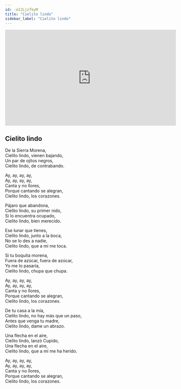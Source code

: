 ```yaml
---
id: -e2JLjzfkyM
title: "Cielito lindo"
sidebar_label: "Cielito lindo"
---
```


<div class="video-float-container">
  <iframe
    width="560"
    height="315"
    src="https://www.youtube.com/embed/-e2JLjzfkyM"
    title="YouTube video player"
    frameborder="0"
    allow="accelerometer; autoplay; clipboard-write; encrypted-media; gyroscope; picture-in-picture; web-share"
    referrerpolicy="strict-origin-when-cross-origin"
    allowfullscreen
  ></iframe>
</div>

## Cielito lindo

De la Sierra Morena,  
Cielito lindo, vienen bajando,  
Un par de ojitos negros,  
Cielito lindo, de contrabando.  
   
Ay, ay, ay, ay,  
Ay, ay, ay, ay,  
Canta y no llores,  
Porque cantando se alegran,  
Cielito lindo, los corazones.  
   
Pájaro que abandona,  
Cielito lindo, su primer nido,  
Si lo encuentra ocupado,  
Cielito lindo, bien merecido.  
   
Ese lunar que tienes,  
Cielito lindo, junto a la boca,  
No se lo des a nadie,  
Cielito lindo, que a mí me toca.  
   
Si tu boquita morena,  
Fuera de azúcar, fuera de azúcar,  
Yo me lo pasaría,  
Cielito lindo, chupa que chupa.  
   
Ay, ay, ay, ay,  
Ay, ay, ay, ay,  
Canta y no llores,  
Porque cantando se alegran,  
Cielito lindo, los corazones.

De tu casa a la mía,  
Cielito lindo, no hay más que un paso,  
Antes que venga tu madre,  
Cielito lindo, dame un abrazo.  
   
Una flecha en el aire,  
Cielito lindo, lanzó Cupido,  
Una flecha en el aire,  
Cielito lindo, que a mí me ha herido.

Ay, ay, ay, ay,  
Ay, ay, ay, ay,  
Canta y no llores,  
Porque cantando se alegran,  
Cielito lindo, los corazones.
